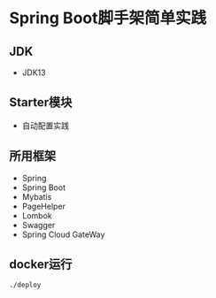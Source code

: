 # Spring Boot脚手架简单实践
## JDK
- JDK13
## Starter模块
- 自动配置实践
## 所用框架
- Spring
- Spring Boot
- Mybatis
- PageHelper
- Lombok
- Swagger
- Spring Cloud GateWay

## docker运行

```
./deploy
```

